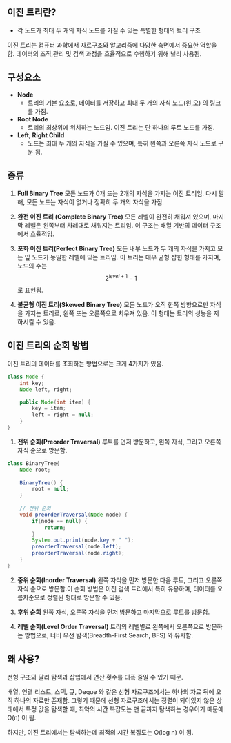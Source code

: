 
## 이진 트리란?

* 각 노드가 최대 두 개의 자식 노드를 가질 수 있는 특별한 형태의 트리 구조

이진 트리는 컴퓨터 과학에서 자료구조와 알고리즘에 다양한 측면에서 중요한 역할을 함. 데이터의 조직,관리 및 검색 과정을 효율적으로 수행하기 위해 널리 사용됨.

## 구성요소

* **Node**
	* 트리의 기본 요소로, 데이터를 저장하고 최대 두 개의 자식 노드(왼,오) 의 링크를 가짐.
* **Root Node**
	* 트리의 최상위에 위치하는 노드임. 이진 트리는 단 하나의 루트 노드를 가짐.
* **Left, Right Child**
	* 노드는 최대 두 개의 자식을 가질 수 있으며, 특히 왼쪽과 오른쪽 자식 노드로 구분 됨.

## 종류

1. **Full Binary Tree**
	모든 노드가 0개 또는 2개의 자식을 가지는 이진 트리임.
	다시 말해, 모든 노드는 자식이 없거나 정확히 두 개의 자식을 가짐.

2. **완전 이진 트리 (Complete Binary Tree)**
	모든 레벨이 완전히 채워져 있으며, 마지막 레벨은 왼쪽부터 차례대로 채워지는 트리임. 이 구조는 배열 기반의 데이터 구조에서 효율적임.

3. **포화 이진 트리(Perfect Binary Tree)**
	모든 내부 노드가 두 개의 자식을 가지고 모든 잎 노드가 동일한 레벨에 있는 트리임. 이 트리는 매우 균형 잡힌 형태를 가지며, 노드의 수는
	$$2^{level+1}-1$$
	로 표현됨.

4. **불균형 이진 트리(Skewed Binary Tree)**
	모든 노드가 오직 한쪽 방향으로만 자식을 가지는 트리로, 왼쪽 또는 오른쪽으로 치우져 있음. 이 형태는 트리의 성능을 저하시킬 수 있음.


## 이진 트리의 순회 방법

이진 트리의 데이터를 조회하는 방법으로는 크게 4가지가 있음.

```java
class Node {
	int key;
	Node left, right;

	public Node(int item) {
		key = item;
		left = right = null;
	}
}
```


1. **전위 순회(Preorder Traversal)**
	루트를 먼저 방문하고, 왼쪽 자식, 그리고 오른쪽 자식 순으로 방문함.
```java
class BinaryTree{
	Node root;
	
	BinaryTree() {
		root = null;
	}
	
	// 전위 순회
	void preorderTraversal(Node node) {
		if(node == null) {
			return;
		}
		System.out.print(node.key + " ");
		preorderTraversal(node.left);
		preorderTraversal(node.right);
	}
}
```
2. **중위 순회(Inorder Traversal)**
	왼쪽 자식을 먼저 방문한 다음 루트, 그리고 오른쪽 자식 순으로 방문함.이 순회 방법은 이진 검색 트리에서 특히 유용하며, 데이터를 오름차순으로 정렬된 형태로 방문할 수 있음.

3. **후위 순회**
	왼쪽 자식, 오른쪽 자식을 먼저 방문하고 마지막으로 루트를 방문함.

4. **레벨 순회(Level Order Traversal)**
	트리의 레벨별로 왼쪽에서 오른쪽으로 방문하는 방법으로, 너비 우선 탐색(Breadth-First Search, BFS) 와 유사함.


## 왜 사용?

선형 구조와 달리 탐색과 삽입에서 연산 횟수를 대폭 줄일 수 있기 때문.

배열, 연결 리스트, 스택, 큐, Deque 와 같은 선형 자료구조에서는 하나의 자료 뒤에 오직 하나의 자료만 존재함. 그렇기 때문에 선형 자료구조에서는 정렬이 되어있지 않은 상태에서 특정 값을 탐색할 때, 최악의 시간 복잡도는 맨 끝까지 탐색하는 경우이기 때문에 O(n) 이 됨.

하지만, 이진 트리에서는 탐색하는데 최적의 시간 복잡도는 O(log n) 이 됨.

